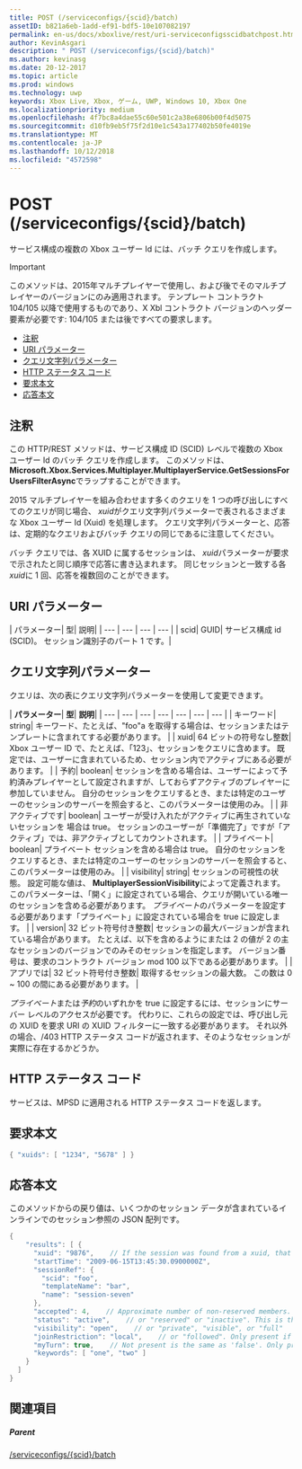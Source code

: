```yaml
---
title: POST (/serviceconfigs/{scid}/batch)
assetID: b821a6eb-1add-ef91-bdf5-10e107082197
permalink: en-us/docs/xboxlive/rest/uri-serviceconfigsscidbatchpost.html
author: KevinAsgari
description: " POST (/serviceconfigs/{scid}/batch)"
ms.author: kevinasg
ms.date: 20-12-2017
ms.topic: article
ms.prod: windows
ms.technology: uwp
keywords: Xbox Live, Xbox, ゲーム, UWP, Windows 10, Xbox One
ms.localizationpriority: medium
ms.openlocfilehash: 4f7bc8a4dae55c60e501c2a38e6806b00f4d5075
ms.sourcegitcommit: d10fb9eb5f75f2d10e1c543a177402b50fe4019e
ms.translationtype: MT
ms.contentlocale: ja-JP
ms.lasthandoff: 10/12/2018
ms.locfileid: "4572598"
---
```

# <a name="post-serviceconfigsscidbatch"></a>POST (/serviceconfigs/{scid}/batch)
サービス構成の複数の Xbox ユーザー Id には、バッチ クエリを作成します。

> [!IMPORTANT]
> このメソッドは、2015年マルチプレイヤーで使用し、および後でそのマルチプレイヤーのバージョンにのみ適用されます。 テンプレート コントラクト 104/105 以降で使用するものであり、X Xbl コントラクト バージョンのヘッダー要素が必要です: 104/105 または後ですべての要求します。

  * [注釈](#ID4ET)
  * [URI パラメーター](#ID4ELB)
  * [クエリ文字列パラメーター](#ID4EVB)
  * [HTTP ステータス コード](#ID4EGF)
  * [要求本文](#ID4ENF)
  * [応答本文](#ID4EWF)

<a id="ID4ET"></a>


## <a name="remarks"></a>注釈

この HTTP/REST メソッドは、サービス構成 ID (SCID) レベルで複数の Xbox ユーザー Id のバッチ クエリを作成します。 このメソッドは、 **Microsoft.Xbox.Services.Multiplayer.MultiplayerService.GetSessionsForUsersFilterAsync**でラップすることができます。

2015 マルチプレイヤーを組み合わせます多くのクエリを 1 つの呼び出しにすべてのクエリが同じ場合、 *xuid*がクエリ文字列パラメーターで表されるさまざまな Xbox ユーザー Id (Xuid) を処理します。 クエリ文字列パラメーターと、応答は、定期的なクエリおよびバッチ クエリの同じであるに注意してください。

バッチ クエリでは、各 XUID に属するセッションは、 *xuid*パラメーターが要求で示されたと同じ順序で応答に書き込まれます。 同じセッションと一致する各*xuid*に 1 回、応答を複数回のことができます。

<a id="ID4ELB"></a>


## <a name="uri-parameters"></a>URI パラメーター

| パラメーター| 型| 説明|
| --- | --- | --- | --- |
| scid| GUID| サービス構成 id (SCID)。 セッション識別子のパート 1 です。|

<a id="ID4EVB"></a>


## <a name="query-string-parameters"></a>クエリ文字列パラメーター

クエリは、次の表にクエリ文字列パラメーターを使用して変更できます。

| <b>パラメーター</b>| <b>型</b>| <b>説明</b>|
| --- | --- | --- | --- | --- | --- | --- |
| キーワード| string| キーワード、たとえば、"foo"a を取得する場合は、セッションまたはテンプレートに含まれてする必要があります。 |
| xuid| 64 ビットの符号なし整数| Xbox ユーザー ID で、たとえば、「123」、セッションをクエリに含めます。 既定では、ユーザーに含まれているため、セッション内でアクティブにある必要があります。 |
| 予約| boolean| セッションを含める場合は、ユーザーによって予約済みプレイヤーとして設定されますが、しておらずアクティブのプレイヤーに参加していません。 自分のセッションをクエリするとき、または特定のユーザーのセッションのサーバーを照会すると、このパラメーターは使用のみ。 |
| 非アクティブです| boolean| ユーザーが受け入れたがアクティブに再生されていないセッションを 場合は true。 セッションのユーザーが「準備完了」ですが「アクティブ」では、非アクティブとしてカウントされます。 |
| プライベート| boolean| プライベート セッションを含める場合は true。 自分のセッションをクエリするとき、または特定のユーザーのセッションのサーバーを照会すると、このパラメーターは使用のみ。 |
| visibility| string| セッションの可視性の状態。 設定可能な値は、 <b>MultiplayerSessionVisibility</b>によって定義されます。 このパラメーターは、「開く」に設定されている場合、クエリが開いている唯一のセッションを含める必要があります。 <i>プライベート</i>のパラメーターを設定する必要があります「プライベート」に設定されている場合を true に設定します。 |
| version| 32 ビット符号付き整数| セッションの最大バージョンが含まれている場合があります。 たとえば、以下を含めるようにまたは 2 の値が 2 の主なセッションのバージョンでのみそのセッションを指定します。 バージョン番号は、要求のコントラクト バージョン mod 100 以下である必要があります。 |
| アプリでは| 32 ビット符号付き整数| 取得するセッションの最大数。 この数は 0 ~ 100 の間にある必要があります。 |


*プライベート*または*予約*のいずれかを true に設定するには、セッションにサーバー レベルのアクセスが必要です。 代わりに、これらの設定では、呼び出し元の XUID を要求 URI の XUID フィルターに一致する必要があります。 それ以外の場合、/403 HTTP ステータス コードが返されます、そのようなセッションが実際に存在するかどうか。

<a id="ID4EGF"></a>


## <a name="http-status-codes"></a>HTTP ステータス コード
サービスは、MPSD に適用される HTTP ステータス コードを返します。  
<a id="ID4ENF"></a>


## <a name="request-body"></a>要求本文


```cpp
{ "xuids": [ "1234", "5678" ] }

```


<a id="ID4EWF"></a>


## <a name="response-body"></a>応答本文

このメソッドからの戻り値は、いくつかのセッション データが含まれているインラインでのセッション参照の JSON 配列です。


```cpp
{
    "results": [ {
      "xuid": "9876",    // If the session was found from a xuid, that xuid.
      "startTime": "2009-06-15T13:45:30.0900000Z",
      "sessionRef": {
        "scid": "foo",
        "templateName": "bar",
        "name": "session-seven"
      },
      "accepted": 4,    // Approximate number of non-reserved members.
      "status": "active",    // or "reserved" or "inactive". This is the state of the user in the session, not the session itself. Only present if the session was found using a xuid.
      "visibility": "open",    // or "private", "visible", or "full"
      "joinRestriction": "local",    // or "followed". Only present if 'visibility' is "open" or "full" and the session has a join restriction.
      "myTurn": true,    // Not present is the same as 'false'. Only present if the session was found using a xuid.
      "keywords": [ "one", "two" ]
    }
  ]
}

```


<a id="ID4EDG"></a>


## <a name="see-also"></a>関連項目

<a id="ID4EFG"></a>


##### <a name="parent"></a>Parent

[/serviceconfigs/{scid}/batch](uri-serviceconfigsscidbatch.md)
